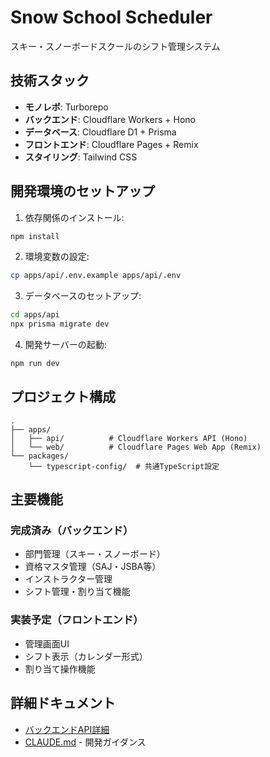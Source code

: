 # Snow School Scheduler

スキー・スノーボードスクールのシフト管理システム

## 技術スタック

- **モノレポ**: Turborepo
- **バックエンド**: Cloudflare Workers + Hono
- **データベース**: Cloudflare D1 + Prisma
- **フロントエンド**: Cloudflare Pages + Remix
- **スタイリング**: Tailwind CSS

## 開発環境のセットアップ

1. 依存関係のインストール:
```bash
npm install
```

2. 環境変数の設定:
```bash
cp apps/api/.env.example apps/api/.env
```

3. データベースのセットアップ:
```bash
cd apps/api
npx prisma migrate dev
```

4. 開発サーバーの起動:
```bash
npm run dev
```

## プロジェクト構成

```
.
├── apps/
│   ├── api/          # Cloudflare Workers API (Hono)
│   └── web/          # Cloudflare Pages Web App (Remix)
└── packages/
    └── typescript-config/  # 共通TypeScript設定
```

## 主要機能

### 完成済み（バックエンド）
- 部門管理（スキー・スノーボード）
- 資格マスタ管理（SAJ・JSBA等）
- インストラクター管理
- シフト管理・割り当て機能

### 実装予定（フロントエンド）
- 管理画面UI
- シフト表示（カレンダー形式）
- 割り当て操作機能

## 詳細ドキュメント

- [バックエンドAPI詳細](./apps/api/README.md)
- [CLAUDE.md](./CLAUDE.md) - 開発ガイダンス